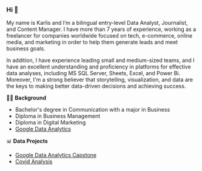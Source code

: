### Hi 👋

My name is Karlis and I’m a bilingual entry-level Data Analyst, Journalist, and  Content Manager. I have more than  7 years of experience, working as a freelancer for companies worldwide focused on tech, e-commerce, online media, and marketing in order to help them generate leads and meet business goals.

In addition, I have experience leading small and medium-sized teams, and I have an excellent understanding and proficiency in platforms for effective data analyses, including  MS SQL Server, Sheets, Excel, and Power Bi. Moreover,  I'm a strong believer that storytelling, visualization, and data are the keys to making better data-driven decisions and achieving success.

👩‍🎓 **Background**
- Bachelor's degree in Communication with a major in Business
- Diploma in Business Management
- Diploma in Digital Marketing 
-  [Google Data Analytics](https://coursera.org/share/505963c4913852317fd6a018584e9488)


📊 **Data Projects**
-  [Google Data Analytics Capstone](https://github.com/Hkarlis18/Bellabeat_Google_Analytics_Capstone)
-  [Covid Analysis](https://github.com/Hkarlis18/Covid-Analysis)
